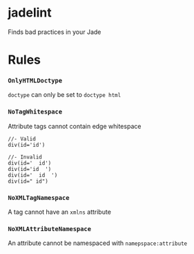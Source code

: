 # jadelint
Finds bad practices in your Jade

# Rules

### `OnlyHTMLDoctype`

`doctype` can only be set to `doctype html`

### `NoTagWhitespace`

Attribute tags cannot contain edge whitespace

```jade
//- Valid
div(id='id')

//- Invalid
div(id='  id')
div(id='id  ')
div(id='  id  ')
div(id=" id")
```
### `NoXMLTagNamespace`

A tag cannot have an `xmlns` attribute

### `NoXMLAttributeNamespace`

An attribute cannot be namespaced with `namepspace:attribute`
